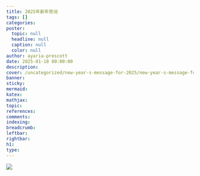 ```yaml
---
title: 2025年新年贺词
tags: []
categories: 
poster:
  topic: null
  headline: null
  caption: null
  color: null
author: ayaria-prescott
date: 2025-01-18 00:00:00
description:
cover: /uncategorized/new-year-s-message-for-2025/new-year-s-message-for-2025.jpeg
banner:
sticky:
mermaid:
katex:
mathjax:
topic:
references:
comments:
indexing:
breadcrumb:
leftbar:
rightbar:
h1:
type:
---
```


![](new-year-s-message-for-2025.jpeg)